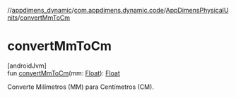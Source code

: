 //[appdimens_dynamic](../../../index.md)/[com.appdimens.dynamic.code](../index.md)/[AppDimensPhysicalUnits](index.md)/[convertMmToCm](convert-mm-to-cm.md)

# convertMmToCm

[androidJvm]\
fun [convertMmToCm](convert-mm-to-cm.md)(mm: [Float](https://kotlinlang.org/api/core/kotlin-stdlib/kotlin/-float/index.html)): [Float](https://kotlinlang.org/api/core/kotlin-stdlib/kotlin/-float/index.html)

Converte Milímetros (MM) para Centímetros (CM).
